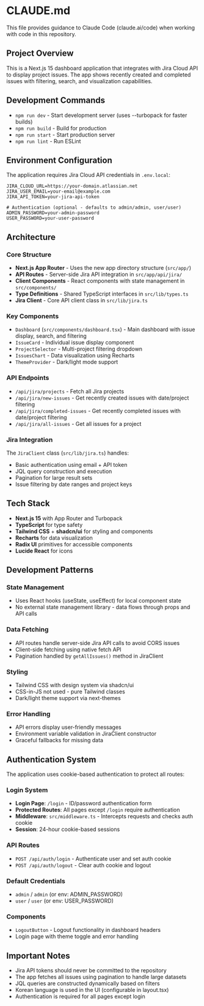 # CLAUDE.md

This file provides guidance to Claude Code (claude.ai/code) when working with code in this repository.

## Project Overview

This is a Next.js 15 dashboard application that integrates with Jira Cloud API to display project issues. The app shows recently created and completed issues with filtering, search, and visualization capabilities.

## Development Commands

- `npm run dev` - Start development server (uses --turbopack for faster builds)
- `npm run build` - Build for production
- `npm run start` - Start production server
- `npm run lint` - Run ESLint

## Environment Configuration

The application requires Jira Cloud API credentials in `.env.local`:
```env
JIRA_CLOUD_URL=https://your-domain.atlassian.net
JIRA_USER_EMAIL=your-email@example.com
JIRA_API_TOKEN=your-jira-api-token

# Authentication (optional - defaults to admin/admin, user/user)
ADMIN_PASSWORD=your-admin-password
USER_PASSWORD=your-user-password
```

## Architecture

### Core Structure
- **Next.js App Router** - Uses the new app directory structure (`src/app/`)
- **API Routes** - Server-side Jira API integration in `src/app/api/jira/`
- **Client Components** - React components with state management in `src/components/`
- **Type Definitions** - Shared TypeScript interfaces in `src/lib/types.ts`
- **Jira Client** - Core API client class in `src/lib/jira.ts`

### Key Components
- `Dashboard` (`src/components/dashboard.tsx`) - Main dashboard with issue display, search, and filtering
- `IssueCard` - Individual issue display component
- `ProjectSelector` - Multi-project filtering dropdown
- `IssuesChart` - Data visualization using Recharts
- `ThemeProvider` - Dark/light mode support

### API Endpoints
- `/api/jira/projects` - Fetch all Jira projects
- `/api/jira/new-issues` - Get recently created issues with date/project filtering
- `/api/jira/completed-issues` - Get recently completed issues with date/project filtering
- `/api/jira/all-issues` - Get all issues for a project

### Jira Integration
The `JiraClient` class (`src/lib/jira.ts`) handles:
- Basic authentication using email + API token
- JQL query construction and execution
- Pagination for large result sets
- Issue filtering by date ranges and project keys

## Tech Stack

- **Next.js 15** with App Router and Turbopack
- **TypeScript** for type safety
- **Tailwind CSS** + **shadcn/ui** for styling and components
- **Recharts** for data visualization
- **Radix UI** primitives for accessible components
- **Lucide React** for icons

## Development Patterns

### State Management
- Uses React hooks (useState, useEffect) for local component state
- No external state management library - data flows through props and API calls

### Data Fetching
- API routes handle server-side Jira API calls to avoid CORS issues
- Client-side fetching using native fetch API
- Pagination handled by `getAllIssues()` method in JiraClient

### Styling
- Tailwind CSS with design system via shadcn/ui
- CSS-in-JS not used - pure Tailwind classes
- Dark/light theme support via next-themes

### Error Handling
- API errors display user-friendly messages
- Environment variable validation in JiraClient constructor
- Graceful fallbacks for missing data

## Authentication System

The application uses cookie-based authentication to protect all routes:

### Login System
- **Login Page**: `/login` - ID/password authentication form
- **Protected Routes**: All pages except `/login` require authentication
- **Middleware**: `src/middleware.ts` - Intercepts requests and checks auth cookie
- **Session**: 24-hour cookie-based sessions

### API Routes
- `POST /api/auth/login` - Authenticate user and set auth cookie
- `POST /api/auth/logout` - Clear auth cookie and logout

### Default Credentials
- `admin` / `admin` (or env: ADMIN_PASSWORD)
- `user` / `user` (or env: USER_PASSWORD)

### Components
- `LogoutButton` - Logout functionality in dashboard headers
- Login page with theme toggle and error handling

## Important Notes

- Jira API tokens should never be committed to the repository
- The app fetches all issues using pagination to handle large datasets
- JQL queries are constructed dynamically based on filters
- Korean language is used in the UI (configurable in layout.tsx)
- Authentication is required for all pages except login